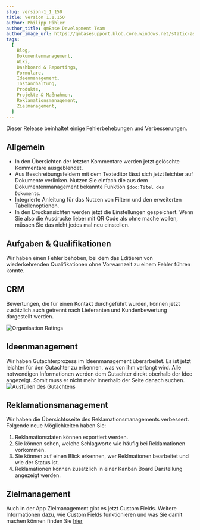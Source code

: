 ```yaml
---
slug: version-1_1_150
title: Version 1.1.150
author: Philipp Pähler
author_title: qmBase Development Team
author_image_url: https://qmbasesupport.blob.core.windows.net/static-assets/img/persons/paehler_round.png
tags:
  [
    Blog,
    Dokumentenmanagement,
    Wiki,
    Dashboard & Reportings,
    Formulare,
    Ideenmanagement,
    Instandhaltung,
    Produkte,
    Projekte & Maßnahmen,
    Reklamationsmanagement,
    Zielmanagement,
  ]
---
```


Dieser Release beinhaltet einige Fehlerbehebungen und Verbesserungen.

<!--truncate-->

## Allgemein

- In den Übersichten der letzten Kommentare werden jetzt gelöschte Kommentare ausgeblendet.
- Aus Beschreibungsfeldern mit dem Texteditor lässt sich jetzt leichter auf Dokumente verlinken. Nutzen Sie einfach die aus dem Dokumentenmanagement bekannte Funktion <code>$doc:Titel des Dokuments</code>.
- Integrierte Anleitung für das Nutzen von Filtern und den erweiterten Tabellenoptionen.
- In den Druckansichten werden jetzt die Einstellungen gespeichert. Wenn Sie also die Ausdrucke lieber mit QR Code als ohne mache wollen, müssen Sie das nicht jedes mal neu einstellen.

## Aufgaben & Qualifikationen

Wir haben einen Fehler behoben, bei dem das Editieren von wiederkehrenden Qualifikationen ohne Vorwarnzeit zu einem Fehler führen konnte.

## CRM

Bewertungen, die für einen Kontakt durchgeführt wurden, können jetzt zusätzlich auch getrennt nach Lieferanten und Kundenbewertung dargestellt werden.

![Organisation Ratings](https://caqadmin.blob.core.windows.net/public-screenshots/manual-screenshots/Screenshot%202021-05-06%20191018_organisation-Ratings.png)

## Ideenmanagement

Wir haben Gutachterprozess im Ideenmanagement überarbeitet. Es ist jetzt leichter für den Gutachter zu erkennen, was von ihm verlangt wird. Alle notwendigen Informationen werden dem Gutachter direkt oberhalb der Idee angezeigt. Somit muss er nicht mehr innerhalb der Seite danach suchen.
![Ausfüllen des Gutachtens](https://caqadmin.blob.core.windows.net/public-screenshots/manual-screenshots/fillOutReview_Idea.gif)

## Reklamationsmanagement

Wir haben die Übersichtsseite des Reklamationsmanagements verbessert. Folgende neue Möglichkeiten haben Sie:

1. Reklamationsdaten können exportiert werden.
2. Sie können sehen, welche Schlagworte wie häufig bei Reklamationen vorkommen.
3. Sie können auf einen Blick erkennen, wer Reklmationen bearbeitet und wie der Status ist.
4. Reklamationen können zusätzlich in einer Kanban Board Darstellung angezeigt werden.

## Zielmanagement

Auch in der App Zielmanagement gibt es jetzt Custom Fields. Weitere Informationen dazu, wie Custom Fields funktionieren und was Sie damit machen können finden Sie [hier](/docs/faqs/80)
